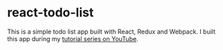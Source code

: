 # react-todo-list

This is a simple todo list app built with React, Redux and Webpack. I built this app during my [tutorial series on YouTube](https://www.youtube.com/playlist?list=PLQDnxXqV213JJFtDaG0aE9vqvp6Wm7nBg).
